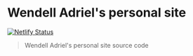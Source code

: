 # Wendell Adriel's personal site

[![Netlify Status](https://api.netlify.com/api/v1/badges/9e6dd05a-e23e-4c73-b9ca-2c382915b992/deploy-status)](https://app.netlify.com/sites/wendell-personal/deploys)

> Wendell Adriel's personal site source code
